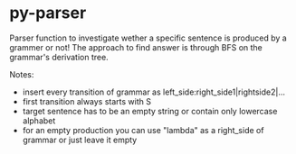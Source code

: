 # py-parser
Parser function to investigate wether a specific sentence is produced by a grammer or not! The approach to find answer is through BFS on the grammar's derivation tree.

Notes:

- insert every transition of grammar as left_side:right_side1|rightside2|...
- first transition always starts with S
- target sentence has to be an empty string or contain only lowercase alphabet
- for an empty production you can use "lambda" as a right_side of grammar or just leave it empty
